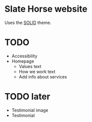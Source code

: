 # Slate Horse website

Uses the [SOLID](https://github.com/st4ple/solid-jekyll) theme.

# TODO
- Accessibility
- Homepage
  - Values text
  - How we work text
  - Add info about services

# TODO later
- Testimonial image
- Testimonial